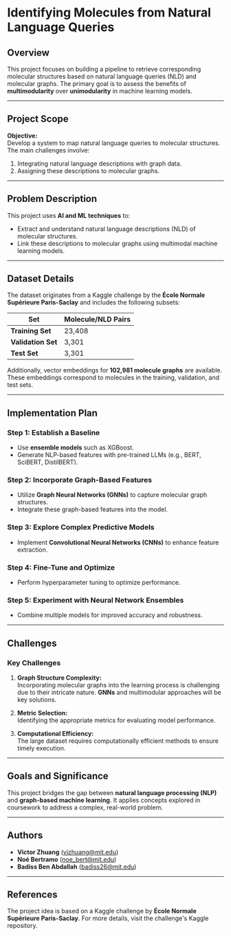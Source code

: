 # Identifying Molecules from Natural Language Queries

## Overview

This project focuses on building a pipeline to retrieve corresponding molecular structures based on natural language queries (NLD) and molecular graphs. The primary goal is to assess the benefits of **multimodularity** over **unimodularity** in machine learning models.

---

## Project Scope

**Objective:**  
Develop a system to map natural language queries to molecular structures. The main challenges involve:

1. Integrating natural language descriptions with graph data.
2. Assigning these descriptions to molecular graphs.

---

## Problem Description

This project uses **AI and ML techniques** to:

- Extract and understand natural language descriptions (NLD) of molecular structures.
- Link these descriptions to molecular graphs using multimodal machine learning models.

---

## Dataset Details

The dataset originates from a Kaggle challenge by the **École Normale Supérieure Paris-Saclay** and includes the following subsets:

| Set               | Molecule/NLD Pairs |
|--------------------|--------------------|
| **Training Set**   | 23,408            |
| **Validation Set** | 3,301             |
| **Test Set**       | 3,301             |

Additionally, vector embeddings for **102,981 molecule graphs** are available. These embeddings correspond to molecules in the training, validation, and test sets.

---

## Implementation Plan

### Step 1: Establish a Baseline
- Use **ensemble models** such as XGBoost.
- Generate NLP-based features with pre-trained LLMs (e.g., BERT, SciBERT, DistilBERT).

### Step 2: Incorporate Graph-Based Features
- Utilize **Graph Neural Networks (GNNs)** to capture molecular graph structures.
- Integrate these graph-based features into the model.

### Step 3: Explore Complex Predictive Models
- Implement **Convolutional Neural Networks (CNNs)** to enhance feature extraction.

### Step 4: Fine-Tune and Optimize
- Perform hyperparameter tuning to optimize performance.

### Step 5: Experiment with Neural Network Ensembles
- Combine multiple models for improved accuracy and robustness.

---

## Challenges

### Key Challenges
1. **Graph Structure Complexity:**  
   Incorporating molecular graphs into the learning process is challenging due to their intricate nature. **GNNs** and multimodular approaches will be key solutions.

2. **Metric Selection:**  
   Identifying the appropriate metrics for evaluating model performance.

3. **Computational Efficiency:**  
   The large dataset requires computationally efficient methods to ensure timely execution.

---

## Goals and Significance

This project bridges the gap between **natural language processing (NLP)** and **graph-based machine learning**. It applies concepts explored in coursework to address a complex, real-world problem.

---

## Authors

- **Victor Zhuang** ([vjzhuang@mit.edu](mailto:vjzhuang@mit.edu))
- **Noé Bertramo** ([noe_bert@mit.edu](mailto:noe_bert@mit.edu))
- **Badiss Ben Abdallah** ([badiss26@mit.edu](mailto:badiss26@mit.edu))

---

## References

The project idea is based on a Kaggle challenge by **École Normale Supérieure Paris-Saclay**. For more details, visit the challenge's Kaggle repository.
